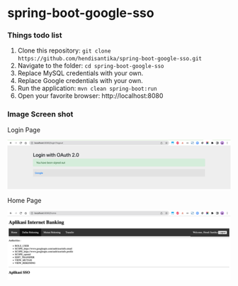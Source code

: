 # spring-boot-google-sso

### Things todo list

1. Clone this repository: `git clone https://github.com/hendisantika/spring-boot-google-sso.git`
2. Navigate to the folder: `cd spring-boot-google-sso`
3. Replace MySQL credentials with your own.
4. Replace Google credentials with your own.
5. Run the application: `mvn clean spring-boot:run`
6. Open your favorite browser: http://localhost:8080

### Image Screen shot

Login Page

![Login Page](img/login.png "Login Page")

Home Page

![Home Page](img/home.png "Home Page")
